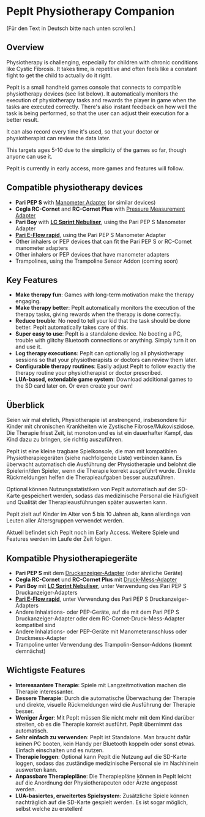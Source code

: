 # PepIt Physiotherapy Companion

(Für den Text in Deutsch bitte nach unten scrollen.)

## Overview

Physiotherapy is challenging, especially for children with chronic conditions like Cystic Fibrosis. It takes time, is repetitive and often feels like a constant fight to get the child to actually do it right.

PepIt is a small handheld games console that connects to compatible physiotherapy devices (see list below). It automatically monitors the execution of physiotherapy tasks and rewards the player in game when the tasks are executed correctly. There's also instant feedback on how well the task is being performed, so that the user can adjust their execution for a better result.

It can also record every time it's used, so that your doctor or physiotherapist can review the data later.

This targets ages 5-10 due to the simplicity of the games so far, though anyone can use it.

PepIt is currently in early access, more games and features will follow.

## Compatible physiotherapy devices

- **Pari PEP S** with [Manometer Adapter](https://www.pari.com/int/products/pari-pep-systems/) (or similar devices)
- **Cegla RC-Cornet** and **RC-Cornet Plus** with [Pressure Measurement Adapter](https://cegla.de/files/downloads/manuals/RC-Druck-Mess-Adapter-manual-de.pdf)
- **Pari Boy** with **[LC Sprint Nebuliser](https://www.pari.com/int/products/inhalation-devices-for-the-lungs/pari-boy-classic-int/)**, using the Pari PEP S Manometer Adapter
- **[Pari E-Flow rapid](https://www.pari.com/int/products/inhalation-devices-for-the-lungs/eflow-rapid-nebuliser-system/)**, using the Pari PEP S Manometer Adapter
- Other inhalers or PEP devices that can fit the Pari PEP S or RC-Cornet manometer adapters
- Other inhalers or PEP devices that have manometer adapters
- Trampolines, using the Trampoline Sensor Addon (coming soon)

## Key Features

- **Make therapy fun**: Games with long-term motivation make the therapy engaging.
- **Make therapy better**: PepIt automatically monitors the execution of the therapy tasks, giving rewards when the therapy is done correctly.
- **Reduce trouble**: No need to tell your kid that the task should be done better. PepIt automatically takes care of this.
- **Super easy to use**: PepIt is a standalone device. No booting a PC, trouble with glitchy Bluetooth connections or anything. Simply turn it on and use it.
- **Log therapy executions**: PepIt can optionally log all physiotherapy sessions so that your physiotherapists or doctors can review them later.
- **Configurable therapy routines**: Easily adjust PepIt to follow exactly the therapy routine your physiotherapist or doctor prescribed.
- **LUA-based, extendable game system**: Download additional games to the SD card later on. Or even create your own!

## Überblick

Seien wir mal ehrlich, Physiotherapie ist anstrengend, insbesondere für Kinder mit chronischen Krankheiten wie Zystische Fibrose/Mukoviszidose. Die Therapie frisst Zeit, ist monoton und es ist ein dauerhafter Kampf, das Kind dazu zu bringen, sie richtig auszuführen.

PepIt ist eine kleine tragbare Spielkonsole, die man mit kompatiblen Physiotherapiegeräten (siehe nachfolgende Liste) verbinden kann. Es überwacht automatisch die Ausführung der Physiotherapie und belohnt die Spielerin/den Spieler, wenn die Therapie korrekt ausgeführt wurde. Direkte Rückmeldungen helfen die Therapieaufgaben besser auszuführen.

Optional können Nutzungsstatistiken von PepIt automatisch auf der SD-Karte gespeichert werden, sodass das medizinische Personal die Häufigkeit und Qualität der Therapieausführungen später auswerten kann.

PepIt zielt auf Kinder im Alter von 5 bis 10 Jahren ab, kann allerdings von Leuten aller Altersgruppen verwendet werden.

Aktuell befindet sich PepIt noch im Early Access. Weitere Spiele und Features werden im Laufe der Zeit folgen.

## Kompatible Physiotherapiegeräte

- **Pari PEP S** mit dem [Druckanzeiger-Adapter](https://www.pari.com/de/produkte/pari-pep-systeme/) (oder ähnliche Geräte)
- **Cegla RC-Cornet** und **RC-Cornet Plus** mit [Druck-Mess-Adapter](https://cegla.de/files/downloads/manuals/RC-Druck-Mess-Adapter-manual-de.pdf)
- **Pari Boy** mit **[LC Sprint Nebuliser](https://www.pari.com/int/products/inhalation-devices-for-the-lungs/pari-boy-classic-int/)**, unter Verwendung des Pari PEP S Druckanzeiger-Adapters
- **[Pari E-Flow rapid](https://www.pari.com/int/products/inhalation-devices-for-the-lungs/eflow-rapid-nebuliser-system/)**, unter Verwendung des Pari PEP S Druckanzeiger-Adapters
- Andere Inhalations- oder PEP-Geräte, auf die mit dem Pari PEP S Druckanzeiger-Adapter oder dem RC-Cornet-Druck-Mess-Adapter kompatibel sind
- Andere Inhalations- oder PEP-Geräte mit Manometeranschluss oder Druckmess-Adapter
- Trampoline unter Verwendung des Trampolin-Sensor-Addons (kommt demnächst)

## Wichtigste Features

- **Interessantere Therapie**: Spiele mit Langzeitmotivation machen die Therapie interessanter.
- **Bessere Therapie**: Durch die automatische Überwachung der Therapie und direkte, visuelle Rückmeldungen wird die Ausführung der Therapie besser.
- **Weniger Ärger**: Mit PepIt müssen Sie nicht mehr mit dem Kind darüber streiten, ob es die Therapie korrekt ausführt. PepIt übernimmt das automatisch.
- **Sehr einfach zu verwenden**: PepIt ist Standalone. Man braucht dafür keinen PC booten, kein Handy per Bluetooth koppeln oder sonst etwas. Einfach einschalten und es nutzen.
- **Therapie loggen**: Optional kann PepIt die Nutzung auf die SD-Karte loggen, sodass das zuständige medizinische Personal sie im Nachhinein auswerten kann.
- **Anpassbare Therapiepläne**: Die Therapiepläne können in PepIt leicht auf die Anordnung der Physiotherapeuten oder Ärzte angepasst werden.
- **LUA-basiertes, erweitertes Spielsystem**: Zusätzliche Spiele können nachträglich auf die SD-Karte gespielt werden. Es ist sogar möglich, selbst welche zu erstellen!

